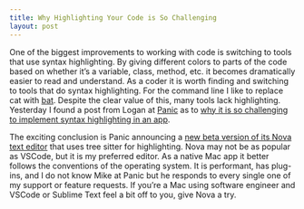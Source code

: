 ```yaml
---
title: Why Highlighting Your Code is So Challenging
layout: post
---
```

One of the biggest improvements to working with code is switching to tools that use syntax highlighting. By giving different colors to parts of the code based on whether it’s a variable, class, method, etc. it becomes dramatically easier to read and understand. As a coder it is worth finding and switching to tools that do syntax highlighting. For the command line I like to replace cat with [bat](https://github.com/sharkdp/bat). Despite the clear value of this, many tools lack highlighting. Yesterday I found a post from Logan at [Panic](https://nova.app) as to [why it is so challenging to implement syntax highlighting in an app](https://devforum.nova.app/t/feedback-wanted-on-parsers-grammars-other-such-things/1592).

The exciting conclusion is Panic announcing a [new beta version of its Nova text editor](https://twitter.com/panic/status/1547709243402248193?s=21&t=jaYGbXjg2fKIUkgK7D9GQw) that uses tree sitter for highlighting. Nova may not be as popular as VSCode, but it is my preferred editor. As a native Mac app it better follows the conventions of the operating system. It is performant, has plug-ins, and I do not know Mike at Panic but he responds to every single one of my support or feature requests. If you’re a Mac using software engineer and VSCode or Sublime Text feel a bit off to you, give Nova a try.